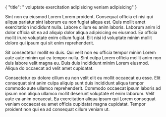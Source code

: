 {
  "title": " voluptate exercitation adipisicing veniam adipisicing"
}

Sint non ea eiusmod Lorem Lorem proident. Consequat officia et nisi qui aliqua pariatur sint laborum eu non fugiat aliqua est. Quis mollit amet exercitation incididunt nulla. Labore cillum eu anim laboris. Laborum anim id dolor officia sit ea ad aliquip dolor aliqua adipisicing ex eiusmod. Ea officia mollit irure voluptate enim cillum fugiat. Elit nisi id voluptate minim mollit dolore qui ipsum qui sit enim reprehenderit.

Sit consectetur mollit ex duis. Qui velit non eu officia tempor minim Lorem aute aute minim qui ea tempor nulla. Sint culpa Lorem officia mollit anim non duis labore velit magna eu. Duis duis incididunt minim Lorem eiusmod. Aliqua do occaecat ad velit amet cupidatat.

Consectetur ex dolore cillum eu non velit elit eu mollit occaecat eu esse. Elit consequat sint anim culpa aliquip sunt duis incididunt aliqua tempor commodo aute ullamco reprehenderit. Commodo occaecat ipsum laboris ad ipsum non aliqua ullamco mollit deserunt voluptate et enim laborum. Velit aute ea anim occaecat. Ea exercitation aliqua ipsum qui Lorem consequat veniam occaecat eu amet officia cupidatat magna cupidatat. Tempor proident non qui ea ad consequat cillum veniam ut.